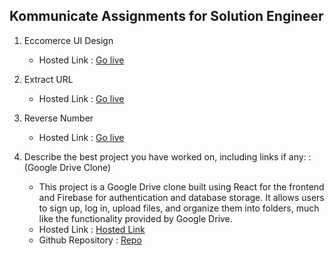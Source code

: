 ## Kommunicate Assignments for Solution Engineer

1. Eccomerce UI Design

   - Hosted Link : [Go live](https://umairr07.github.io/Kommunicate-Assignments/E-comm%20UI/index.html)

2. Extract URL

   - Hosted Link : [Go live](https://umairr07.github.io/Kommunicate-Assignments/Extract%20Parameter/index.html)

3. Reverse Number

   - Hosted Link : [Go live](https://umairr07.github.io/Kommunicate-Assignments/Reverser%20Number/index.html)

4. Describe the best project you have worked on, including links if any: : (Google Drive Clone)
   - This project is a Google Drive clone built using React for the frontend and Firebase for authentication and database storage. It allows users to sign up, log in, upload files, and organize them into folders, much like the functionality provided by Google Drive.
   - Hosted Link : [Hosted Link](https://google-drive-clone-phi.vercel.app/)
   - Github Repository : [Repo](https://github.com/umairr07/Google-Drive-Clone)
